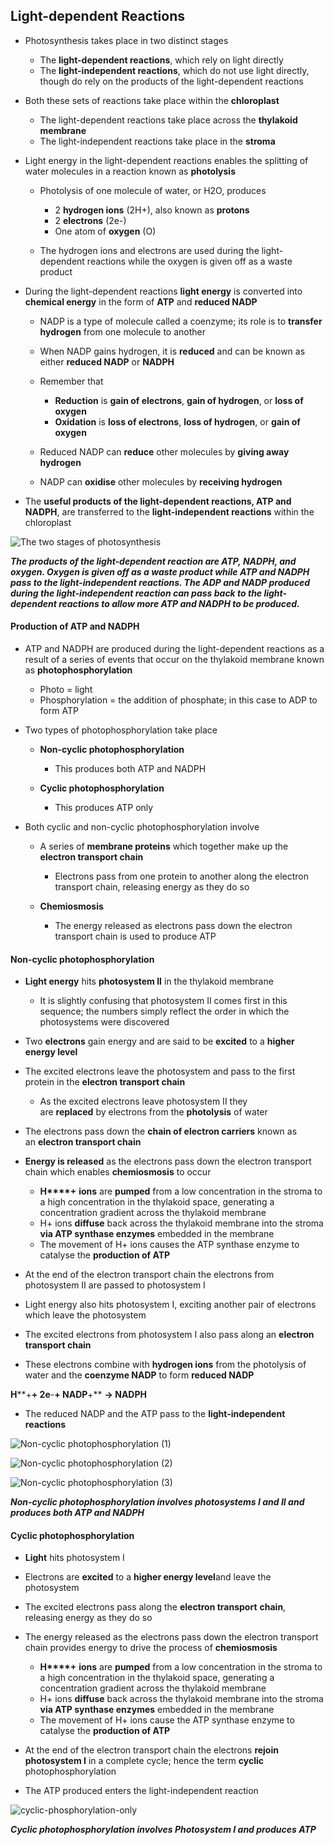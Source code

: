 ## Light-dependent Reactions

* Photosynthesis takes place in two distinct stages

  + The **light-dependent reactions**, which rely on light directly
  + The **light-independent reactions**, which do not use light directly, though do rely on the products of the light-dependent reactions
* Both these sets of reactions take place within the **chloroplast**

  + The light-dependent reactions take place across the **thylakoid membrane**
  + The light-independent reactions take place in the **stroma**
* Light energy in the light-dependent reactions enables the splitting of water molecules in a reaction known as **photolysis**

  + Photolysis of one molecule of water, or H2O, produces

    - 2 **hydrogen ions** (2H+), also known as **protons**
    - 2 **electrons** (2e-)
    - One atom of **oxygen** (O)
  + The hydrogen ions and electrons are used during the light-dependent reactions while the oxygen is given off as a waste product
* During the light-dependent reactions **light energy** is converted into **chemical energy** in the form of **ATP** and **reduced NADP**

  + NADP is a type of molecule called a coenzyme; its role is to **transfer hydrogen** from one molecule to another
  + When NADP gains hydrogen, it is **reduced** and can be known as either **reduced NADP** or **NADPH**
  + Remember that

    - **Reduction** is **gain of electrons**, **gain of hydrogen**, or **loss of oxygen**
    - **Oxidation** is **loss of electrons**, **loss of hydrogen**, or **gain of oxygen**
  + Reduced NADP can **reduce** other molecules by **giving away hydrogen**
  + NADP can **oxidise** other molecules by **receiving hydrogen**
* The **useful products of the light-dependent reactions, ATP and NADPH**, are transferred to the **light-independent reactions** within the chloroplast

![The two stages of photosynthesis](The-two-stages-of-photosynthesis.png)

***The products of the light-dependent reaction are ATP, NADPH, and oxygen. Oxygen is given off as a waste product while ATP and NADPH pass to the light-independent reactions. The ADP and NADP produced during the light-independent reaction can pass back to the light-dependent reactions to allow more ATP and NADPH to be produced.***

#### Production of ATP and NADPH

* ATP and NADPH are produced during the light-dependent reactions as a result of a series of events that occur on the thylakoid membrane known as **photophosphorylation**

  + Photo = light
  + Phosphorylation = the addition of phosphate; in this case to ADP to form ATP
* Two types of photophosphorylation take place

  + **Non-cyclic photophosphorylation**

    - This produces both ATP and NADPH
  + **Cyclic photophosphorylation**

    - This produces ATP only
* Both cyclic and non-cyclic photophosphorylation involve

  + A series of **membrane proteins** which together make up the **electron transport chain**

    - Electrons pass from one protein to another along the electron transport chain, releasing energy as they do so
  + **Chemiosmosis**

    - The energy released as electrons pass down the electron transport chain is used to produce ATP

#### Non-cyclic photophosphorylation

* **Light energy** hits **photosystem II** in the thylakoid membrane

  + It is slightly confusing that photosystem II comes first in this sequence; the numbers simply reflect the order in which the photosystems were discovered
* Two **electrons** gain energy and are said to be **excited** to a **higher energy level**
* The excited electrons leave the photosystem and pass to the first protein in the **electron transport chain**

  + As the excited electrons leave photosystem II they are **replaced** by electrons from the **photolysis** of water
* The electrons pass down the **chain of electron carriers** known as an **electron transport chain**
* **Energy is released** as the electrons pass down the electron transport chain which enables **chemiosmosis** to occur

  + **H­­****+** **ions** are **pumped** from a low concentration in the stroma to a high concentration in the thylakoid space, generating a concentration gradient across the thylakoid membrane
  + H­­+ ions **diffuse** back across the thylakoid membrane into the stroma **via ATP synthase enzymes** embedded in the membrane
  + The movement of H­­+ ions causes the ATP synthase enzyme to catalyse the **production of ATP**
* At the end of the electron transport chain the electrons from photosystem II are passed to photosystem I
* Light energy also hits photosystem I, exciting another pair of electrons which leave the photosystem
* The excited electrons from photosystem I also pass along an **electron transport chain**
* These electrons combine with **hydrogen ions** from the photolysis of water and the **coenzyme NADP** to form **reduced NADP**

**H****+****+ 2e****-****+ NADP****+** **→ NADPH**

* The reduced NADP and the ATP pass to the **light-independent reactions**

![Non-cyclic photophosphorylation (1)](Non-cyclic-photophosphorylation-1_1.png)

![Non-cyclic photophosphorylation (2)](Non-cyclic-photophosphorylation-2.png)

![Non-cyclic photophosphorylation (3)](Non-cyclic-photophosphorylation-3.png)

***Non-cyclic photophosphorylation involves photosystems I and II and produces both ATP and NADPH***

#### Cyclic photophosphorylation

* **Light** hits photosystem I
* Electrons are **excited** to a **higher energy level**and leave the photosystem
* The excited electrons pass along the **electron transport** **chain**, releasing energy as they do so
* The energy released as the electrons pass down the electron transport chain provides energy to drive the process of **chemiosmosis**

  + **H­­****+** **ions** are **pumped** from a low concentration in the stroma to a high concentration in the thylakoid space, generating a concentration gradient across the thylakoid membrane
  + H­­+ ions **diffuse** back across the thylakoid membrane into the stroma **via ATP synthase enzymes** embedded in the membrane
  + The movement of H­­+ ions cause the ATP synthase enzyme to catalyse the **production of ATP**
* At the end of the electron transport chain the electrons **rejoin photosystem I** in a complete cycle; hence the term **cyclic** photophosphorylation
* The ATP produced enters the light-independent reaction

![cyclic-phosphorylation-only](cyclic-phosphorylation-only.png)

***Cyclic photophosphorylation involves Photosystem I and produces ATP***